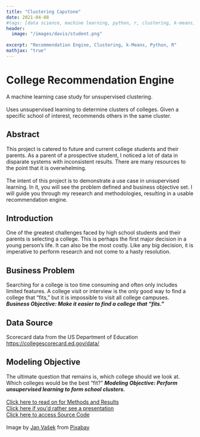 ```yaml
---
title: "Clustering Capstone"
date: 2021-04-08
#tags: [data science, machine learning, python, r, clustering, k-means]
header:
  image: "/images/davis/student.png"
  
excerpt: "Recommendation Engine, Clustering, k-Means, Python, R"
mathjax: "true"
---
```


# College Recommendation Engine
A machine learning case study for unsupervised clustering.
<br>
<br>
Uses unsupervised learning to determine clusters of colleges. Given a specific school of interest, recommends others in the same cluster.
<br>
## Abstract
This project is catered to future and current college students and their parents.  As a parent of a prospective student, I noticed a lot of data in disparate systems with inconsistent results.  There are many resources to the point that it is overwhelming.
<br>
<br>
The intent of this project is to demonstrate a use case in unsupervised learning.  In it, you will see the problem defined and business objective set.  I will guide you through my research and methodologies, resulting in a usable recommendation engine.

## Introduction
One of the greatest challenges faced by high school students and their parents is selecting a college.  This is perhaps the first major decision in a young person’s life.  It can also be the most costly.  Like any big decision, it is imperative to perform research and not come to a hasty resolution.

## Business Problem
Searching for a college is too time consuming and often only includes limited features.  A college visit or interview is the only good way to find a college that “fits,” but it is impossible to visit all college campuses.
***Business Objective: Make it easier to find a college that “fits.”***

## Data Source
Scorecard data from the US Department of Education 
https://collegescorecard.ed.gov/data/

## Modeling Objective
The ultimate question that remains is, which college should we look at.  Which colleges would be the best “fit?” 
***Modeling Objective: Perform unsupervised learning to form school clusters.***
<br>
<br>
<a href="https://github.com/amodavis/College_Recommendation_Engine/blob/main/College_Recommender_Paper.pdf">Click here to read on for Methods and Results</a>
<br>
<a href="https://youtu.be/cNNEdUAvGZc">Click here if you'd rather see a presentation</a>
<br>
<a href="https://github.com/amodavis/College_Recommendation_Engine">Click here to access Source Code</a>
<br>
<br>
Image by <a href="https://pixabay.com/users/jeshoots-com-264599/?utm_source=link-attribution&amp;utm_medium=referral&amp;utm_campaign=image&amp;utm_content=3087585">Jan Vašek</a> from <a href="https://pixabay.com/?utm_source=link-attribution&amp;utm_medium=referral&amp;utm_campaign=image&amp;utm_content=3087585">Pixabay</a>

